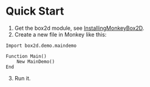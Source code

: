 # Quick Start #

  1. Get the box2d module, see [InstallingMonkeyBox2D](InstallingMonkeyBox2D.md).
  1. Create a new file in Monkey like this:

```
Import box2d.demo.maindemo

Function Main()
	New MainDemo()
End
```

3. Run it.
